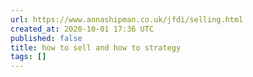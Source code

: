 ```yaml
---
url: https://www.annashipman.co.uk/jfdi/selling.html
created_at: 2020-10-01 17:36 UTC
published: false
title: how to sell and how to strategy
tags: []
---
```



